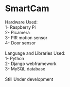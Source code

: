 # SmartCam
Hardware Used:<br>
1- Raspberry Pi<br>
2- Picamera<br>
3- PIR motion sensor<br>
4- Door sensor<br>
<br>
Language and Libraries Used:<br>
1- Python<br>
2- Django webframework<br>
3- MySQL database <br> 
<br> 
Still Under development<br>
